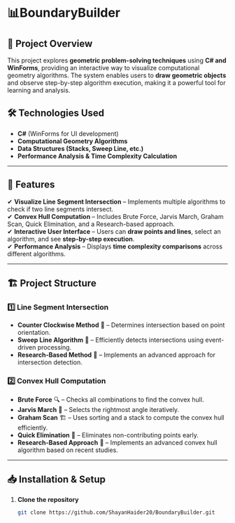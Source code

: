 # 📊BoundaryBuilder 

## 📌 Project Overview
This project explores **geometric problem-solving techniques** using **C# and WinForms**, providing an interactive way to visualize computational geometry algorithms. The system enables users to **draw geometric objects** and observe step-by-step algorithm execution, making it a powerful tool for learning and analysis.

## 🛠️ Technologies Used
- **C#** (WinForms for UI development)
- **Computational Geometry Algorithms**
- **Data Structures (Stacks, Sweep Line, etc.)**
- **Performance Analysis & Time Complexity Calculation**

---

## 🚀 Features
✔ **Visualize Line Segment Intersection** – Implements multiple algorithms to check if two line segments intersect.  
✔ **Convex Hull Computation** – Includes Brute Force, Jarvis March, Graham Scan, Quick Elimination, and a Research-based approach.  
✔ **Interactive User Interface** – Users can **draw points and lines**, select an algorithm, and see **step-by-step execution**.  
✔ **Performance Analysis** – Displays **time complexity comparisons** across different algorithms.  

---

## 🏗️ Project Structure
### **1️⃣ Line Segment Intersection**
- **Counter Clockwise Method** 🧭 – Determines intersection based on point orientation.  
- **Sweep Line Algorithm** 📏 – Efficiently detects intersections using event-driven processing.  
- **Research-Based Method** 📝 – Implements an advanced approach for intersection detection.  

### **2️⃣ Convex Hull Computation**
- **Brute Force** 🔍 – Checks all combinations to find the convex hull.  
- **Jarvis March** 📌 – Selects the rightmost angle iteratively.  
- **Graham Scan** 🏗️ – Uses sorting and a stack to compute the convex hull efficiently.  
- **Quick Elimination** 🚀 – Eliminates non-contributing points early.  
- **Research-Based Approach** 🔬 – Implements an advanced convex hull algorithm based on recent studies.  

---

## 📥 Installation & Setup
1. **Clone the repository**  
   ```sh
   git clone https://github.com/ShayanHaider20/BoundaryBuilder.git
```

